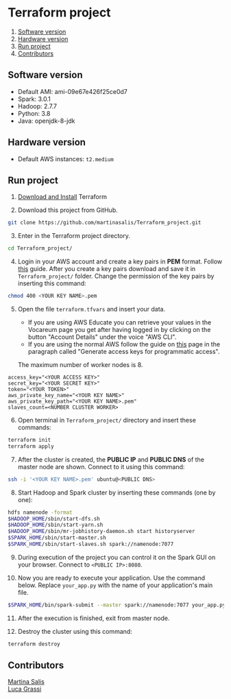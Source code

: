 # Terraform project

1. [Software version](#Software-version)
2. [Hardware version](#Hardware-version)
3. [Run project](#Run-project)
4. [Contributors](#Contributors)

## Software version

* Default AMI: ami-09e67e426f25ce0d7
* Spark: 3.0.1
* Hadoop: 2.7.7
* Python: 3.8
* Java: openjdk-8-jdk

## Hardware version

* Default AWS instances: ```t2.medium```

## Run project

1. [Download and Install](https://learn.hashicorp.com/tutorials/terraform/install-cli?in=terraform/aws-get-started) Terraform


2. Download this project from GitHub.
```bash
git clone https://github.com/martinasalis/Terraform_project.git
```

3. Enter in the Terraform project directory.
```bash
cd Terraform_project/
```

4. Login in your AWS account and create a key pairs in **PEM** format.
   Follow [this](https://docs.aws.amazon.com/AWSEC2/latest/UserGuide/ec2-key-pairs.html#having-ec2-create-your-key-pair) guide.
   After you create a key pairs download and save it in ```Terraform_project/``` folder.
   Change the permission of the key pairs by inserting this command:
```bash
chmod 400 <YOUR KEY NAME>.pem
```


5. Open the file ```terraform.tfvars``` and insert your data.
   * If you are using AWS Educate you can retrieve your values in the Vocareum page you get after having logged in by clicking on the button "Account Details" under the voice "AWS CLI".
   * If you are using the normal AWS follow the guide on [this](https://aws.amazon.com/it/blogs/security/how-to-find-update-access-keys-password-mfa-aws-management-console/) page in the paragraph called "Generate access keys for programmatic access".

   The maximum number of worker nodes is 8.
```
access_key="<YOUR ACCESS KEY>"
secret_key="<YOUR SECRET KEY>"
token="<YOUR TOKEN>"
aws_private_key_name="<YOUR KEY NAME>"
aws_private_key_path="<YOUR KEY NAME>.pem"
slaves_count=<NUMBER CLUSTER WORKER>
```

6. Open terminal in ```Terraform_project/``` directory and insert these commands:
```bash
terraform init
terraform apply
```

7. After the cluster is created, the **PUBLIC IP** and **PUBLIC DNS** of the master node are shown.
   Connect to it using this command:
```bash
ssh -i '<YOUR KEY NAME>.pem' ubuntu@<PUBLIC DNS>
```

8. Start Hadoop and Spark cluster by inserting these commands (one by one):
```bash
hdfs namenode -format
$HADOOP_HOME/sbin/start-dfs.sh
$HADOOP_HOME/sbin/start-yarn.sh
$HADOOP_HOME/sbin/mr-jobhistory-daemon.sh start historyserver
$SPARK_HOME/sbin/start-master.sh
$SPARK_HOME/sbin/start-slaves.sh spark://namenode:7077
```

9. During execution of the project you can control it on the Spark GUI on your browser.
   Connect to ```<PUBLIC IP>:8080```.

10. Now you are ready to execute your application. Use the command below.
   Replace ```your_app.py``` with the name of your application's main file.
```bash
$SPARK_HOME/bin/spark-submit --master spark://namenode:7077 your_app.py
```

11. After the execution is finished, exit from master node.

12. Destroy the cluster using this command:
```bash
terraform destroy
```

## Contributors

[Martina Salis](https://github.com/martinasalis) <br/>
[Luca Grassi](https://github.com/Luca14797)
